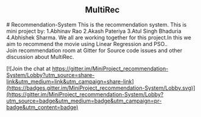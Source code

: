 


<h2 align="center">MultiRec</h2>
# Recommendation-System
This is the recommendation system.
This is mini project by:
  1.Abhinav Rao 
  2.Akash Pateriya 
  3.Atul Singh Bhaduria 
  4.Abhishek Sharma.
We all are working together for this project.In this we aim to recommend the movie using Linear Regression and PSO..<br>
Join recommendation room at Gitter for Source code issues and other discussion about MultiRec.<br> 

[![Join the chat at https://gitter.im/MiniProject_recommendation-System/Lobby?utm_source=share-link&utm_medium=link&utm_campaign=share-link](https://badges.gitter.im/MiniProject_recommendation-System/Lobby.svg)](https://gitter.im/MiniProject_recommendation-System/Lobby?utm_source=badge&utm_medium=badge&utm_campaign=pr-badge&utm_content=badge)
